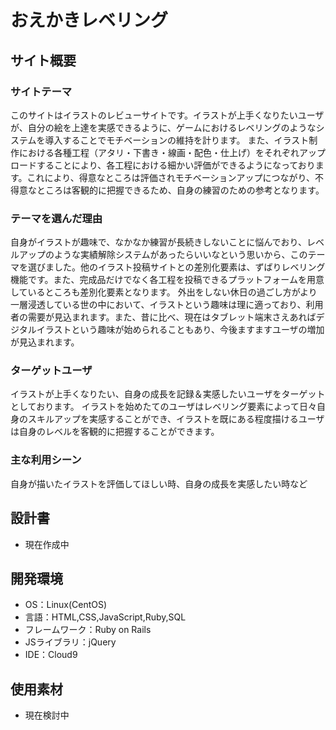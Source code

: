 # おえかきレベリング

## サイト概要
### サイトテーマ
このサイトはイラストのレビューサイトです。イラストが上手くなりたいユーザが、自分の絵を上達を実感できるように、ゲームにおけるレベリングのようなシステムを導入することでモチベーションの維持を計ります。
また、イラスト制作における各種工程（アタリ・下書き・線画・配色・仕上げ）をそれぞれアップロードすることにより、各工程における細かい評価ができるようになっております。これにより、得意なところは評価されモチベーションアップにつながり、不得意なところは客観的に把握できるため、自身の練習のための参考となります。

### テーマを選んだ理由
自身がイラストが趣味で、なかなか練習が長続きしないことに悩んでおり、レベルアップのような実績解除システムがあったらいいなという思いから、このテーマを選びました。他のイラスト投稿サイトとの差別化要素は、ずばりレベリング機能です。また、完成品だけでなく各工程を投稿できるプラットフォームを用意しているところも差別化要素となります。
外出をしない休日の過ごし方がより一層浸透している世の中において、イラストという趣味は理に適っており、利用者の需要が見込まれます。また、昔に比べ、現在はタブレット端末さえあればデジタルイラストという趣味が始められることもあり、今後ますますユーザの増加が見込まれます。

### ターゲットユーザ
イラストが上手くなりたい、自身の成長を記録＆実感したいユーザをターゲットとしております。
イラストを始めたてのユーザはレベリング要素によって日々自身のスキルアップを実感することができ、イラストを既にある程度描けるユーザは自身のレベルを客観的に把握することができます。

### 主な利用シーン
自身が描いたイラストを評価してほしい時、自身の成長を実感したい時など

## 設計書
- 現在作成中

## 開発環境
- OS：Linux(CentOS)
- 言語：HTML,CSS,JavaScript,Ruby,SQL
- フレームワーク：Ruby on Rails
- JSライブラリ：jQuery
- IDE：Cloud9

## 使用素材
- 現在検討中
